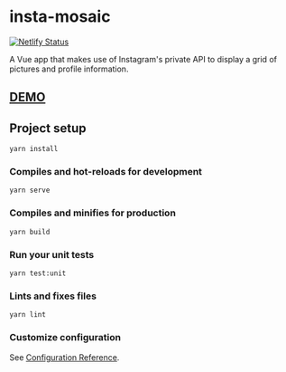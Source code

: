 # insta-mosaic
[![Netlify Status](https://api.netlify.com/api/v1/badges/69f30ebf-4077-4015-8d91-5c131af633fa/deploy-status)](https://app.netlify.com/sites/insta-mosaic/deploys)

A Vue app that makes use of Instagram's private API to display a grid of pictures and profile information.

## [DEMO](https://insta-mosaic.netlify.app)

## Project setup
```
yarn install
```

### Compiles and hot-reloads for development
```
yarn serve
```

### Compiles and minifies for production
```
yarn build
```

### Run your unit tests
```
yarn test:unit
```

### Lints and fixes files
```
yarn lint
```

### Customize configuration
See [Configuration Reference](https://cli.vuejs.org/config/).
